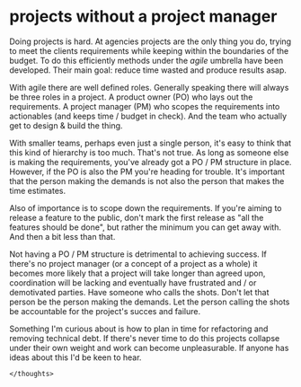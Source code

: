 # projects without a project manager

Doing projects is hard. At agencies projects are the only thing you do, trying
to meet the clients requirements while keeping within the boundaries of the
budget. To do this efficiently methods under the _agile_ umbrella have been
developed. Their main goal: reduce time wasted and produce results asap.

With agile there are well defined roles. Generally speaking there will always
be three roles in a project. A product owner (PO) who lays out the
requirements. A project manager (PM) who scopes the requirements into
actionables (and keeps time / budget in check). And the team who actually get
to design & build the thing.

With smaller teams, perhaps even just a single person, it's easy to think that
this kind of hierarchy is too much. That's not true. As long as someone else is
making the requirements, you've already got a PO / PM structure in place.
However, if the PO is also the PM you're heading for trouble. It's important
that the person making the demands is not also the person that makes the time
estimates.

Also of importance is to scope down the requirements. If you're aiming to
release a feature to the public, don't mark the first release as "all the
features should be done", but rather the minimum you can get away with. And
then a bit less than that.

Not having a PO / PM structure is detrimental to achieving success. If there's
no project manager (or a concept of a project as a whole) it becomes more
likely that a project will take longer than agreed upon, coordination will be
lacking and eventually have frustrated and / or demotivated parties. Have
someone who calls the shots. Don't let that person be the person making the
demands. Let the person calling the shots be accountable for the project's
succes and failure.

Something I'm curious about is how to plan in time for refactoring and removing
technical debt. If there's never time to do this projects collapse under their
own weight and work can become unpleasurable. If anyone has ideas about this
I'd be keen to hear.

`</thoughts>`
